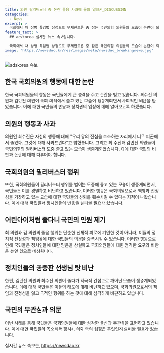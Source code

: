 ```yaml
---
title: 의원 필리버스터 중 논란 졸음 사과에 물의 일으켜_DISCUSSION
categories:
  - News
excerpt: >
  국회에서 채 상병 특검법 상정으로 무제한토론 중 잠든 국민의힘 의원들의 모습이 논란이 되고 있다. 최수진 의원은 사과하며 피곤해서 졸았다고 전했으며, 국민의힘 내에서도 비판이 나오고 있다. 이에 관련 정치인들은 국민들로부터 불신을 사고 있다는 지적이 나오고 있다.
feature_text: >
  ## adskorea 실시간 뉴스 속보입니다.

  국회에서 채 상병 특검법 상정으로 무제한토론 중 잠든 국민의힘 의원들의 모습이 논란이 되고 있다. 최수진 의원은 사과하며 피곤해서 졸았다고 전했으며, 국민의힘 내에서도 비판이 나오고 있다. 이에 관련 정치인들은 국민들로부터 불신을 사고 있다는 지적이 나오고 있다.
image: 'https://newsdao.kr/res/images/meta/newsdao_breakingnews.jpg'
---
```


<p><img src="https://newsdao.kr/res/images/meta/newsdao_breakingnews.jpg" alt="adskorea 속보" /></p>

<h2 data-ke-size="size26">한국 국회의원의 행동에 대한 논란</h2>

<p data-ke-size="size16">한국 국회의원들의 행동은 국민들에게 큰 충격을 주고 논란을 빚고 있습니다. 최수진 의원과 김민전 의원이 국회 의석에서 졸고 있는 모습이 생중계되면서 사회적인 비난을 받았습니다. 이에 대한 국민들의 반응과 정치권의 입장에 대해 알아보도록 하겠습니다.</p>

<h2 data-ke-size="size24">의원의 행동과 사과</h2>

<p data-ke-size="size16">의원인 최수진은 자신의 행동에 대해 "우리 당의 진심을 호소하는 자리에서 너무 피곤해서 졸았다. 그것에 대해 사과드린다"고 밝혔습니다. 그리고 최 수진과 김민전 의원들이 국민의힘의 필리버스터 도중 졸고 있는 모습이 생중계되었습니다. 이에 대한 국민의 비판과 논란에 대해 다루어야 합니다.</p>

<h2 data-ke-size="size24">국회의원의 필리버스터 행위</h2>

<p data-ke-size="size16">또한, 국회의원들이 필리버스터 행위를 벌이는 도중에 졸고 있는 모습이 생중계되면서, 국민들은 이를 경멸하고 비난하고 있습니다. 이러한 행동은 국회의원으로서 책임과 진정성을 가장하고 있는 모습에 대한 국민들의 신뢰를 훼손시킬 수 있다는 지적이 나왔습니다. 이에 대해 국민들과 정치인들의 반응을 살펴볼 필요가 있습니다.</p>

<h2 data-ke-size="size24">어린아이처럼 졸다니 국민의 민원 제기</h2>

<p data-ke-size="size16">최 의원과 김 의원의 졸음 행위는 단순한 신체적 피로에 기인한 것이 아니라, 이들의 정치적 진정성과 책임감에 대한 국민들의 의문을 증폭시킬 수 있습니다. 이러한 행동으로 인해 국민들은 정치인들에 대한 믿음을 상실하고 국회의원들에 대한 엄격한 요구와 비판을 높일 것으로 예상됩니다.</p>

<h2 data-ke-size="size24">정치인들의 공중판 선생님 탓 비난</h2>

<p data-ke-size="size16">한편, 김민전 의원과 최수진 의원이 졸다가 적극적 간섭으로 깨어난 모습이 생중계되었습니다. 이에 대해 국민들은 이들의 태도에 대해 비난하고 있으며, 국회의원으로서의 책임과 진정성을 잃고 극적인 행위를 하는 것에 대해 심각하게 비판하고 있습니다.</p>

<h2 data-ke-size="size24">국민의 무관심과 의문</h2>

<p data-ke-size="size16">이번 사태를 통해 국민들은 국회의원들에 대한 심각한 불신과 무관심을 표현하고 있습니다. 이에 대한 국민들의 목소리와 정치ꌌ, 의회 측의 입장은 무엇인지 살펴볼 필요가 있습니다.</p>
실시간 뉴스 속보는, <a href="https://newsdao.kr" rel="dofollow">https://newsdao.kr</a>


